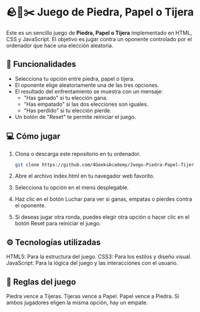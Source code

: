 # 🪨🧻✂️ Juego de Piedra, Papel o Tijera

Este es un sencillo juego de **Piedra, Papel o Tijera** implementado en HTML, CSS y JavaScript. El objetivo es jugar contra un oponente controlado por el ordenador que hace una elección aleatoria.

## 🚀 Funcionalidades

- Selecciona tu opción entre piedra, papel o tijera.
- El oponente elige aleatoriamente una de las tres opciones.
- El resultado del enfrentamiento se muestra con un mensaje:
  - "Has ganado" si tu elección gana.
  - "Has empatado" si las dos elecciones son iguales.
  - "Has perdido" si tu elección pierde.
- Un botón de "Reset" te permite reiniciar el juego.

## 💻 Cómo jugar

1. Clona o descarga este repositorio en tu ordenador.
   
   ```bash
   git clone https://github.com/4GeeksAcademy/Juego-Piedra-Papel-Tijera.git
   
2. Abre el archivo index.html en tu navegador web favorito.
3. Selecciona tu opción en el menú desplegable.
4. Haz clic en el botón Luchar para ver si ganas, empatas o pierdes contra el oponente.
5. Si deseas jugar otra ronda, puedes elegir otra opción o hacer clic en el botón Reset para reiniciar el juego.

## ⚙️ Tecnologías utilizadas
HTML5: Para la estructura del juego.
CSS3: Para los estilos y diseño visual.
JavaScript: Para la lógica del juego y las interacciones con el usuario.

## 📝 Reglas del juego
Piedra vence a Tijeras.
Tijeras vence a Papel.
Papel vence a Piedra.
Si ambos jugadores eligen la misma opción, hay un empate.
